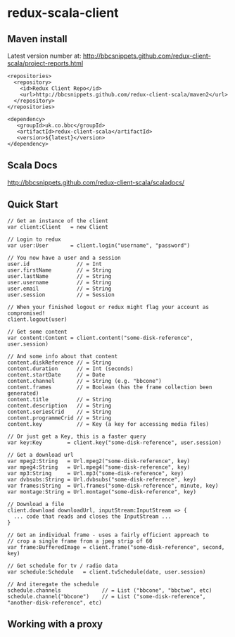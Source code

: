 # redux-scala-client

## Maven install

Latest version number at: http://bbcsnippets.github.com/redux-client-scala/project-reports.html

    <repositories>
      <repository>
        <id>Redux Client Repo</id>
        <url>http://bbcsnippets.github.com/redux-client-scala/maven2</url>
      </repository>
    </repositories>

    <dependency>
       <groupId>uk.co.bbc</groupId>
       <artifactId>redux-client-scala</artifactId>
       <version>${latest}</version>
    </dependency>

## Scala Docs

http://bbcsnippets.github.com/redux-client-scala/scaladocs/

## Quick Start

    // Get an instance of the client
    var client:Client   = new Client

    // Login to redux
    var user:User       = client.login("username", "password")

    // You now have a user and a session
    user.id               // = Int
    user.firstName        // = String
    user.lastName         // = String
    user.username         // = String
    user.email            // = String
    user.session          // = Session

    // When your finished logout or redux might flag your account as compromised!
    client.logout(user)

    // Get some content
    var content:Content = client.content("some-disk-reference", user.session)

    // And some info about that content
    content.diskReference // = String
    content.duration      // = Int (seconds)
    content.startDate     // = Date
    content.channel       // = String (e.g. "bbcone")
    content.frames        // = Boolean (has the frame collection been generated)
    content.title         // = String
    content.description   // = String
    content.seriesCrid    // = String
    content.programmeCrid // = String
    content.key           // = Key (a key for accessing media files)

    // Or just get a Key, this is a faster query
    var key:Key        = client.key("some-disk-reference", user.session)

    // Get a download url
    var mpeg2:String   = Url.mpeg2("some-disk-reference", key)
    var mpeg4:String   = Url.mpeg4("some-disk-reference", key)
    var mp3:String     = Url.mp3("some-disk-reference", key)
    var dvbsubs:String = Url.dvbsubs("some-disk-reference", key)
    var frames:String  = Url.frames("some-disk-reference", minute, key)
    var montage:String = Url.montage("some-disk-reference", key)

    // Download a file
    client.download downloadUrl, inputStream:InputStream => {
      ... code that reads and closes the InputStream ...
    }

    // Get an individual frame - uses a fairly efficient approach to
    // crop a single frame from a jpeg strip of 60
    var frame:BufferedImage = client.frame("some-disk-reference", second, key)

    // Get schedule for tv / radio data
    var schedule:Schedule   = client.tvSchedule(date, user.session)

    // And iteregate the schedule
    schedule.channels             // = List ("bbcone", "bbctwo", etc)
    schedule.channel("bbcone")    // = List ("some-disk-reference", "another-disk-reference", etc)


## Working with a proxy


